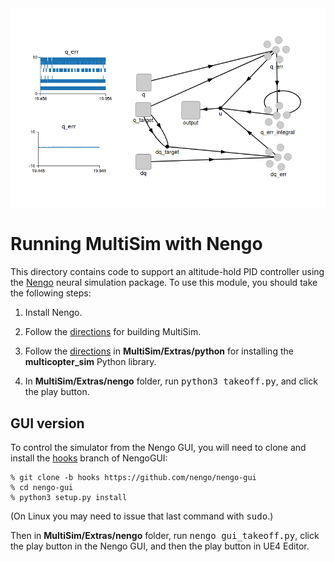 <img src="image.png" width=600>

# Running MultiSim with Nengo

This directory contains code to support an altitude-hold PID controller using
the [Nengo](https://www.nengo.ai/) neural simulation package.  To use this
module, you should take the following steps:

1. Install Nengo.

2. Follow the [directions](https://github.com/simondlevy/MultiSim#building) for building MultiSim.

3. Follow the [directions](https://github.com/simondlevy/MultiSim/tree/master/FlightControllers/python) 
in <b>MultiSim/Extras/python</b> for installing the <b>multicopter_sim</b> Python library.

4. In <b>MultiSim/Extras/nengo</b> folder, run <tt>python3 takeoff.py</tt>, and click the play button.

## GUI version

To control the simulator from the Nengo GUI, you will need to clone and install the
[hooks](https://github.com/nengo/nengo-gui/tree/hooks)
branch of NengoGUI:

```
% git clone -b hooks https://github.com/nengo/nengo-gui
% cd nengo-gui
% python3 setup.py install
```

(On Linux you may need to issue that last command with <tt>sudo</tt>.)

Then in <b>MultiSim/Extras/nengo</b> folder, run <tt>nengo gui_takeoff.py</tt>, click the play button in the
Nengo GUI, and then the play button in UE4 Editor.

